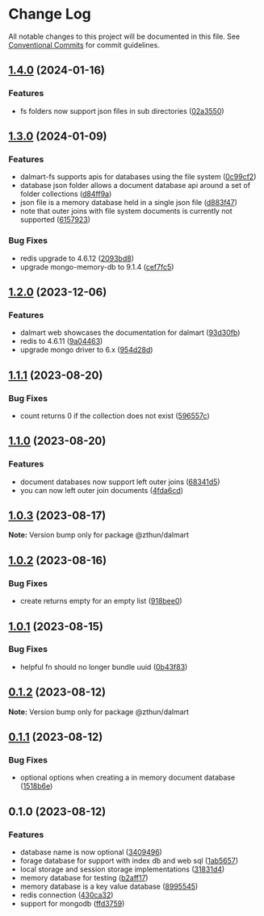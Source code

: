 # Change Log

All notable changes to this project will be documented in this file.
See [Conventional Commits](https://conventionalcommits.org) for commit guidelines.

## [1.4.0](https://github.com/zthun/dalmart/compare/v1.3.0...v1.4.0) (2024-01-16)


### Features

* fs folders now support json files in sub directories ([02a3550](https://github.com/zthun/dalmart/commit/02a3550dcdcfebc0d011ecdafcd1d3da79594b12))



## [1.3.0](https://github.com/zthun/dalmart/compare/v1.2.0...v1.3.0) (2024-01-09)


### Features

* dalmart-fs supports apis for databases using the file system ([0c99cf2](https://github.com/zthun/dalmart/commit/0c99cf264ab90bbe63ab7128db67480c75c62d8d))
* database json folder allows a document database api around a set of folder collections ([d84ff9a](https://github.com/zthun/dalmart/commit/d84ff9a73aad5c46c2e092330ceca47420031de0))
* json file is a memory database held in a single json file ([d883f47](https://github.com/zthun/dalmart/commit/d883f4772fac8fb6e32558cb05d82122cf949efa))
* note that outer joins with file system documents is currently not supported ([6157923](https://github.com/zthun/dalmart/commit/6157923f74f0c4ca6c6a410c51eb3ac59691805c))


### Bug Fixes

* redis upgrade to 4.6.12 ([2093bd8](https://github.com/zthun/dalmart/commit/2093bd82032f29886a47d963ceaa743435c95439))
* upgrade mongo-memory-db to 9.1.4 ([cef7fc5](https://github.com/zthun/dalmart/commit/cef7fc50d1a6f0c92086343689f0418938fd4a49))



## [1.2.0](https://github.com/zthun/dalmart/compare/v1.1.1...v1.2.0) (2023-12-06)


### Features

* dalmart web showcases the documentation for dalmart ([93d30fb](https://github.com/zthun/dalmart/commit/93d30fb9998774a3d51ba316d366b7f7e47aff27))
* redis to 4.6.11 ([9a04463](https://github.com/zthun/dalmart/commit/9a044630d0c6855b28457ef44e733223bf53e2ba))
* upgrade mongo driver to 6.x ([954d28d](https://github.com/zthun/dalmart/commit/954d28d62989f5e428eb68ebd5058799835a7743))



## [1.1.1](https://github.com/zthun/dalmart/compare/v1.1.0...v1.1.1) (2023-08-20)


### Bug Fixes

* count returns 0 if the collection does not exist ([596557c](https://github.com/zthun/dalmart/commit/596557ce85c55b4091f0fd1cd3fff1325241ad02))



## [1.1.0](https://github.com/zthun/dalmart/compare/v1.0.3...v1.1.0) (2023-08-20)


### Features

* document databases now support left outer joins ([68341d5](https://github.com/zthun/dalmart/commit/68341d57c709ad7b341d6ad5157785775915a6f9))
* you can now left outer join documents ([4fda6cd](https://github.com/zthun/dalmart/commit/4fda6cd14e979df8c3b902a2a0636ed99c33632c))



## [1.0.3](https://github.com/zthun/dalmart/compare/v1.0.2...v1.0.3) (2023-08-17)

**Note:** Version bump only for package @zthun/dalmart





## [1.0.2](https://github.com/zthun/dalmart/compare/v1.0.1...v1.0.2) (2023-08-16)


### Bug Fixes

* create returns empty for an empty list ([918bee0](https://github.com/zthun/dalmart/commit/918bee052c4314c62ba8a657f6136e16a54158de))



## [1.0.1](https://github.com/zthun/dalmart/compare/v0.1.2...v1.0.1) (2023-08-15)


### Bug Fixes

* helpful fn should no longer bundle uuid ([0b43f83](https://github.com/zthun/dalmart/commit/0b43f831c5cd423ecc6147f5030f15636906ab13))



## [0.1.2](https://github.com/zthun/dalmart/compare/v0.1.1...v0.1.2) (2023-08-12)

**Note:** Version bump only for package @zthun/dalmart





## [0.1.1](https://github.com/zthun/dalmart/compare/v0.1.0...v0.1.1) (2023-08-12)


### Bug Fixes

* optional options when creating a in memory document database ([1518b6e](https://github.com/zthun/dalmart/commit/1518b6e90a6de6519316e1dda1ec0fa255f220e0))



## 0.1.0 (2023-08-12)


### Features

* database name is now optional ([3409496](https://github.com/zthun/dalmart/commit/3409496491468fb08715535514240c61f8ee44bc))
* forage database for support with index db and web sql ([1ab5657](https://github.com/zthun/dalmart/commit/1ab56578565523eab81fc16ba1f018b71df96ef4))
* local storage and session storage implementations ([31831d4](https://github.com/zthun/dalmart/commit/31831d49697db677bbb63eaa65e530cca825a328))
* memory database for testing ([b2aff17](https://github.com/zthun/dalmart/commit/b2aff17b2f7247815886abd246b1a8d789c9b1e9))
* memory database is a key value database ([8995545](https://github.com/zthun/dalmart/commit/899554526cf71543d6ddd1acdd126dfd508e6041))
* redis connection ([430ca32](https://github.com/zthun/dalmart/commit/430ca324480863f7f5f5b752feb1b294206300be))
* support for mongodb ([ffd3759](https://github.com/zthun/dalmart/commit/ffd37592ab88d2b44c373cee2c3ba52af8a82164))
